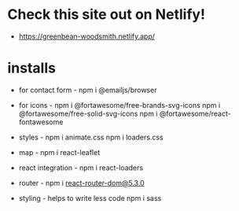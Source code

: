 # Check this site out on Netlify!

- https://greenbean-woodsmith.netlify.app/

# installs

- for contact form -
  npm i @emailjs/browser

- for icons -
  npm i @fortawesome/free-brands-svg-icons
  npm i @fortawesome/free-solid-svg-icons
  npm i @fortawesome/react-fontawesome

- styles -
  npm i animate.css
  npm i loaders.css

- map -
  npm i react-leaflet

- react integration -
  npm i react-loaders

- router -
  npm i react-router-dom@5.3.0

- styling - helps to write less code
  npm i sass
